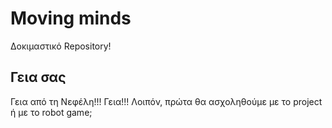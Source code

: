 # Moving minds
Δοκιμαστικό Repository!
## Γεια σας
Γεια από τη Νεφέλη!!!
Γεια!!!
Λοιπόν, πρώτα θα ασχοληθούμε με το project ή με το robot game;
